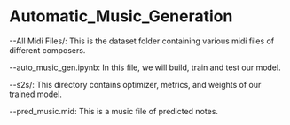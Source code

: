 # Automatic_Music_Generation

--All Midi Files/: This is the dataset folder containing various midi files of different composers.

--auto_music_gen.ipynb: In this file, we will build, train and test our model.

--s2s/: This directory contains optimizer, metrics, and weights of our trained model.

--pred_music.mid: This is a music file of predicted notes.
